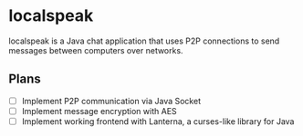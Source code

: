 # localspeak
localspeak is a Java chat application that uses P2P connections to send messages between computers over networks.

## Plans
- [ ] Implement P2P communication via Java Socket  
- [ ] Implement message encryption with AES  
- [ ] Implement working frontend with Lanterna, a curses-like library for Java  
